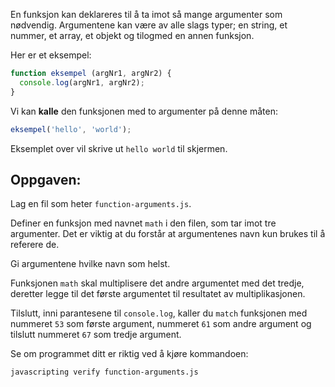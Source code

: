 En funksjon kan deklareres til å ta imot så mange argumenter som nødvendig. Argumentene kan være av alle slags typer; en string, et nummer, et array, et objekt og tilogmed en annen funksjon.

Her er et eksempel:

```js
function eksempel (argNr1, argNr2) {
  console.log(argNr1, argNr2);
}
```

Vi kan **kalle** den funksjonen med to argumenter på denne måten:

```js
eksempel('hello', 'world');
```

Eksemplet over vil skrive ut `hello world` til skjermen.

## Oppgaven:

Lag en fil som heter `function-arguments.js`.

Definer en funksjon med navnet `math` i den filen, som tar imot tre argumenter. Det er viktig at du forstår at argumentenes navn kun brukes til å referere de.

Gi argumentene hvilke navn som helst.

Funksjonen `math` skal multiplisere det andre argumentet med det tredje, deretter legge til det første argumentet til resultatet av multiplikasjonen.

Tilslutt, inni parantesene til `console.log`, kaller du `match` funksjonen med nummeret `53` som første argument, nummeret `61` som andre argument og tilslutt nummeret `67` som tredje argument.

Se om programmet ditt er riktig ved å kjøre kommandoen:

```bash
javascripting verify function-arguments.js
```
